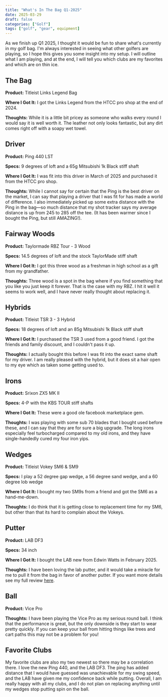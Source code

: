 ```yaml
---
title: "What's In The Bag Q1-2025"
date: 2025-03-29
draft: false
categories: ["Golf"]
tags: ["golf", "gear", equipment]
---
```


As we finish up Q1 2025, I thought it would be fun to share what's currently in my golf bag. I'm always interested in seeing what other golfers are playing, so I hope this gives you some insight into my setup. I will outline what I am playing, and at the end, I will tell you which clubs are my favorites and which are on thin ice.

## The Bag

**Product:** Titleist Links Legend Bag

**Where I Got It:** I got the Links Legend from the HTCC pro shop at the end of 2024.

**Thoughts:** While it is a little bit pricey as someone who walks every round I would say it is well worth it. The leather not only looks fantastic, but any dirt comes right off with a soapy wet towel.

## Driver

**Product:** Ping 440 LST

**Specs:** 9 degrees of loft and a 65g Mitsubishi 1k Black stiff shaft

**Where I Got It:** I was fit into this driver in March of 2025 and purchased it from the HTCC pro shop.

**Thoughts:** While I cannot say for certain that the Ping is the best driver on the market, I can say that playing a driver that I was fit for has made a world of difference. I also immediately picked up some extra distance with the Ping in the bag—so much distance that my shot tracker says my average distance is up from 245 to 285 off the tee. (It has been warmer since I bought the Ping, but still AMAZING!).

## Fairway Woods

**Product:** Taylormade RBZ Tour - 3 Wood

**Specs:** 14.5 degrees of loft and the stock TaylorMade stiff shaft

**Where I Got It:** I got this three wood as a freshman in high school as a gift from my grandfather.

**Thoughts:** Three wood is a spot in the bag where if you find something that you like you just keep it forever. That is the case with my RBZ. I hit it well it seems to work well, and I have never really thought about replacing it.

## Hybrids

**Product:** Titleist TSR 3 - 3 Hybrid

**Specs:** 18 degrees of loft and an 85g Mitsubishi 1k Black stiff shaft

**Where I Got It:** I purchased the TSR 3 used from a good friend. I got the friends and family discount, and I couldn't pass it up.

**Thoughts:** I actually bought this before I was fit into the exact same shaft for my driver. I am really pleased with the hybrid, but it does sit a hair open to my eye which as taken some getting used to.

## Irons

**Product:** Srixon ZX5 MK II

**Specs:** 4-P with the KBS TOUR stiff shafts

**Where I Got It:** These were a good ole facebook marketplace gem.

**Thoughts:** I was playing with some sub 70 blades that I bought used before these, and I can say that they are for sure a big upgrade. The long irons especially feel turbocharged compared to my old irons, and they have single-handedly cured my four iron yips.

## Wedges

**Product:** Titleist Vokey SM6 & SM9

**Specs:** I play a 52 degree gap wedge, a 56 degree sand wedge, and a 60 degree lob wedge

**Where I Got It:** I bought my two SM9s from a friend and got the SM6 as a hand-me-down.

**Thoughts:** I do think that it is getting close to replacement time for my SM6, but other than that its hard to complain about the Vokeys.

## Putter

**Product:** LAB DF3

**Specs:** 34 inch

**Where I Got It:** I bought the LAB new from Edwin Watts in February 2025.

**Thoughts:** I have been loving the lab putter, and it would take a miracle for me to pull it from the bag in favor of another putter. If you want more details see my full review [here](/posts/lab-df3-review).

## Ball

**Product:** Vice Pro

**Thoughts:** I have been playing the Vice Pro as my serious round ball. I think that the performance is great, but the only downside is they start to wear pretty quickly. If you can keep your ball from hitting things like trees and cart paths this may not be a problem for you!

## Favorite Clubs

My favorite clubs are also my two newest so there may be a correlation there. I love the new Ping 440, and the LAB DF3. The ping has added distance that I would have guessed was unachievable for my swing speed, and the LAB have given me my confidence back while putting. Overall, I am really happy with all my clubs, and I do not plan on replacing anything until my wedges stop putting spin on the ball.
